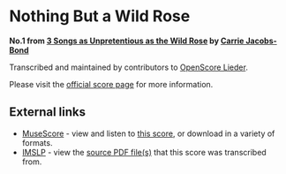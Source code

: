
# Nothing But a Wild Rose

__No.1 from [3 Songs as Unpretentious as the Wild Rose](..) by [Carrie Jacobs-Bond](../..)__

Transcribed and maintained by contributors to [OpenScore Lieder].

Please visit the [official score page] for more information.

[official score page]: https://musescore.com/openscore-lieder-corpus/scores/6586980
[OpenScore Lieder]: https://musescore.com/openscore-lieder-corpus

## External links

- [MuseScore] - view and listen to [this score][MuseScore], or download in a variety of formats.
- [IMSLP] - view the [source PDF file(s)][IMSLP] that this score was transcribed from.

[MuseScore]: https://musescore.com/score/6586980
[IMSLP]: https://imslp.org/wiki/Special:ReverseLookup/196066
